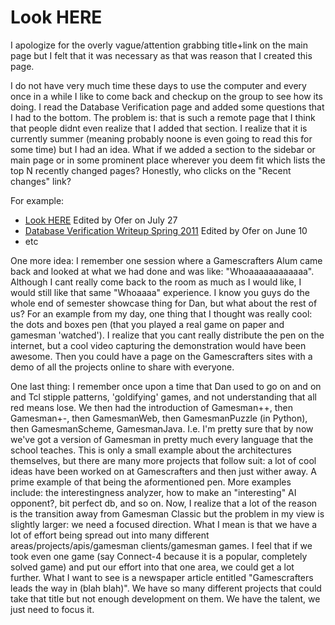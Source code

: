 Look HERE
=========

I apologize for the overly vague/attention grabbing title+link on the main page but I felt that it was necessary as that was reason that I created this page.

I do not have very much time these days to use the computer and every once in a while I like to come back and checkup on the group to see how its doing. I read the Database Verification page and added some questions that I had to the bottom. The problem is: that is such a remote page that I think that people didnt even realize that I added that section. I realize that it is currently summer (meaning probably noone is even going to read this for some time) but I had an idea. What if we added a section to the sidebar or main page or in some prominent place wherever you deem fit which lists the top N recently changed pages? Honestly, who clicks on the "Recent changes" link?

For example:

-   [Look HERE](Look_HERE "wikilink") Edited by Ofer on July 27
-   [Database Verification Writeup Spring 2011](Database_Verification_Writeup_Spring_2011 "wikilink") Edited by Ofer on June 10
-   etc

One more idea: I remember one session where a Gamescrafters Alum came back and looked at what we had done and was like: "Whoaaaaaaaaaaaa". Although I cant really come back to the room as much as I would like, I would still like that same "Whoaaaa" experience. I know you guys do the whole end of semester showcase thing for Dan, but what about the rest of us? For an example from my day, one thing that I thought was really cool: the dots and boxes pen (that you played a real game on paper and gamesman 'watched'). I realize that you cant really distribute the pen on the internet, but a cool video capturing the demonstration would have been awesome. Then you could have a page on the Gamescrafters sites with a demo of all the projects online to share with everyone.

One last thing: I remember once upon a time that Dan used to go on and on and Tcl stipple patterns, 'goldifying' games, and not understanding that all red means lose. We then had the introduction of Gamesman++, then Gamesman+-, then GamesmanWeb, then GamesmanPuzzle (in Python), then GamesmanScheme, GamesmanJava. I.e. I'm pretty sure that by now we've got a version of Gamesman in pretty much every language that the school teaches. This is only a small example about the architectures themselves, but there are many more projects that follow suit: a lot of cool ideas have been worked on at Gamescrafters and then just wither away. A prime example of that being the aformentioned pen. More examples include: the interestingness analyzer, how to make an "interesting" AI opponent?, bit perfect db, and so on. Now, I realize that a lot of the reason is the transition away from Gamesman Classic but the problem in my view is slightly larger: we need a focused direction. What I mean is that we have a lot of effort being spread out into many different areas/projects/apis/gamesman clients/gamesman games. I feel that if we took even one game (say Connect-4 because it is a popular, completely solved game) and put our effort into that one area, we could get a lot further. What I want to see is a newspaper article entitled "Gamescrafters leads the way in (blah blah)". We have so many different projects that could take that title but not enough development on them. We have the talent, we just need to focus it.
